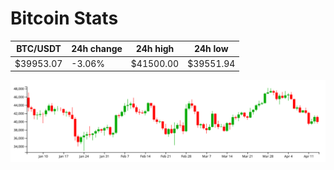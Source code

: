 # Bitcoin Stats

BTC/USDT|24h change|24h high|24h low|
|---|---|---|---|
|$39953.07|-3.06%|$41500.00|$39551.94|

<img src="./chart.svg">
